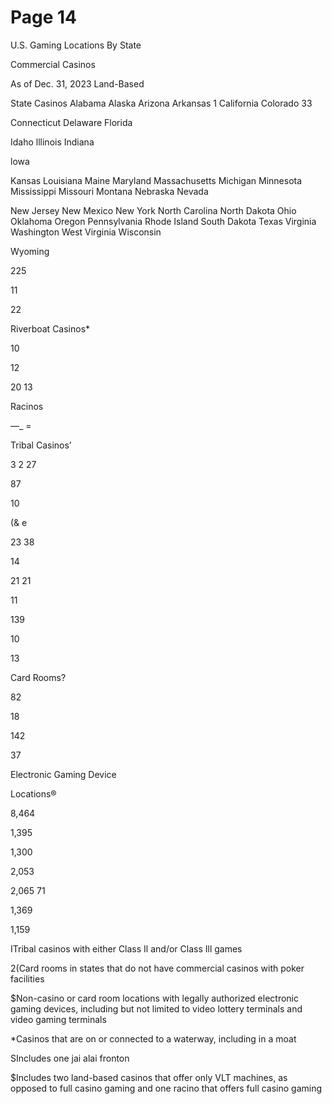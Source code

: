 # Page 14

U.S. Gaming Locations By State

Commercial Casinos

As of Dec. 31, 2023
Land-Based

State Casinos
Alabama
Alaska
Arizona
Arkansas 1
California
Colorado 33

Connecticut
Delaware
Florida

Idaho
lllinois
Indiana

lowa

Kansas
Louisiana
Maine
Maryland
Massachusetts
Michigan
Minnesota
Mississippi
Missouri
Montana
Nebraska
Nevada

New Jersey
New Mexico
New York
North Carolina
North Dakota
Ohio
Oklahoma
Oregon
Pennsylvania
Rhode Island
South Dakota
Texas
Virginia
Washington
West Virginia
Wisconsin

Wyoming

225

11

22

Riverboat
Casinos*

10

12

20
13

Racinos

—_ =

Tribal
Casinos’

3
2
27

87

10

(& e

23
38

14

21
21

11

139

10

13

Card
Rooms?

82

18

142

37

Electronic
Gaming
Device

Locations®

8,464

1,395

1,300

2,053

2,065
71

1,369

1,159

ITribal casinos with either Class Il and/or
Class Ill games

2(Card rooms in states that do not have
commercial casinos with poker facilities

$Non-casino or card room locations with
legally authorized electronic gaming
devices, including but not limited to
video lottery terminals and video gaming
terminals

*Casinos that are on or connected to a
waterway, including in a moat

SIncludes one jai alai fronton

$Includes two land-based casinos that
offer only VLT machines, as opposed to
full casino gaming and one racino that
offers full casino gaming

